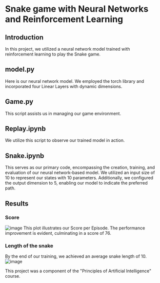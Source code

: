 # Snake game with Neural Networks and Reinforcement Learning
## Introduction
In this project, we utilized a neural network model trained with reinforcement learning to play the Snake game.
## model.py
Here is our neural network model. We employed the torch library and incorporated four Linear Layers with dynamic dimensions.
## Game.py
This script assists us in managing our game environment.
## Replay.ipynb
We utilize this script to observe our trained model in action.
## Snake.ipynb
This serves as our primary code, encompassing the creation, training, and evaluation of our neural network-based model. We utilized an input size of 10 to represent our states with 10 parameters. Additionally, we configured the output dimension to 5, enabling our model to indicate the preferred path.
## Results
### Score
![image](https://github.com/ahouragorji/Snake-game-RL-and-NN/assets/99167642/afa0118f-5daa-451d-aeaa-0141382c6740)
This plot illustrates our Score per Episode. The performance improvement is evident, culminating in a score of 76.
### Length of the snake
By the end of our training, we achieved an average snake length of 10.
![image](https://github.com/ahouragorji/Snake-game-RL-and-NN/assets/99167642/0fc99e6d-0312-47a8-873e-a56703af5aad)

This project was a component of the "Principles of Artificial Intelligence" course.
